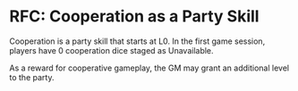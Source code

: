 # RFC: Cooperation as a Party Skill

Cooperation is a party skill that starts at L0. In the first game session,
players have 0 cooperation dice staged as Unavailable.

As a reward for cooperative gameplay, the GM may grant an additional level
to the party.
